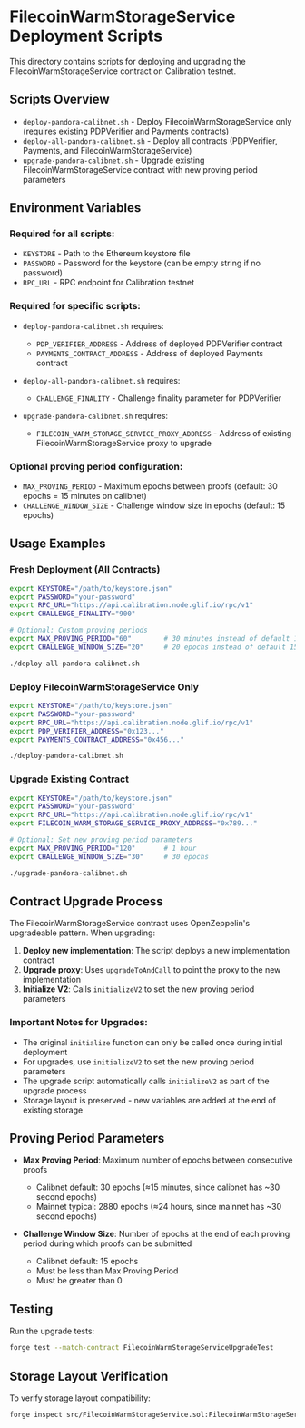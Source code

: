 # FilecoinWarmStorageService Deployment Scripts

This directory contains scripts for deploying and upgrading the FilecoinWarmStorageService contract on Calibration testnet.

## Scripts Overview

- `deploy-pandora-calibnet.sh` - Deploy FilecoinWarmStorageService only (requires existing PDPVerifier and Payments contracts)
- `deploy-all-pandora-calibnet.sh` - Deploy all contracts (PDPVerifier, Payments, and FilecoinWarmStorageService) 
- `upgrade-pandora-calibnet.sh` - Upgrade existing FilecoinWarmStorageService contract with new proving period parameters

## Environment Variables

### Required for all scripts:
- `KEYSTORE` - Path to the Ethereum keystore file
- `PASSWORD` - Password for the keystore (can be empty string if no password)
- `RPC_URL` - RPC endpoint for Calibration testnet

### Required for specific scripts:
- `deploy-pandora-calibnet.sh` requires:
  - `PDP_VERIFIER_ADDRESS` - Address of deployed PDPVerifier contract
  - `PAYMENTS_CONTRACT_ADDRESS` - Address of deployed Payments contract

- `deploy-all-pandora-calibnet.sh` requires:
  - `CHALLENGE_FINALITY` - Challenge finality parameter for PDPVerifier

- `upgrade-pandora-calibnet.sh` requires:
  - `FILECOIN_WARM_STORAGE_SERVICE_PROXY_ADDRESS` - Address of existing FilecoinWarmStorageService proxy to upgrade

### Optional proving period configuration:
- `MAX_PROVING_PERIOD` - Maximum epochs between proofs (default: 30 epochs = 15 minutes on calibnet)
- `CHALLENGE_WINDOW_SIZE` - Challenge window size in epochs (default: 15 epochs)

## Usage Examples

### Fresh Deployment (All Contracts)

```bash
export KEYSTORE="/path/to/keystore.json"
export PASSWORD="your-password"
export RPC_URL="https://api.calibration.node.glif.io/rpc/v1"
export CHALLENGE_FINALITY="900"

# Optional: Custom proving periods
export MAX_PROVING_PERIOD="60"        # 30 minutes instead of default 15 minutes
export CHALLENGE_WINDOW_SIZE="20"     # 20 epochs instead of default 15

./deploy-all-pandora-calibnet.sh
```

### Deploy FilecoinWarmStorageService Only

```bash
export KEYSTORE="/path/to/keystore.json"
export PASSWORD="your-password"  
export RPC_URL="https://api.calibration.node.glif.io/rpc/v1"
export PDP_VERIFIER_ADDRESS="0x123..."
export PAYMENTS_CONTRACT_ADDRESS="0x456..."

./deploy-pandora-calibnet.sh
```

### Upgrade Existing Contract

```bash
export KEYSTORE="/path/to/keystore.json"
export PASSWORD="your-password"
export RPC_URL="https://api.calibration.node.glif.io/rpc/v1"
export FILECOIN_WARM_STORAGE_SERVICE_PROXY_ADDRESS="0x789..."

# Optional: Set new proving period parameters
export MAX_PROVING_PERIOD="120"       # 1 hour
export CHALLENGE_WINDOW_SIZE="30"     # 30 epochs

./upgrade-pandora-calibnet.sh
```

## Contract Upgrade Process

The FilecoinWarmStorageService contract uses OpenZeppelin's upgradeable pattern. When upgrading:

1. **Deploy new implementation**: The script deploys a new implementation contract
2. **Upgrade proxy**: Uses `upgradeToAndCall` to point the proxy to the new implementation
3. **Initialize V2**: Calls `initializeV2` to set the new proving period parameters

### Important Notes for Upgrades:

- The original `initialize` function can only be called once during initial deployment
- For upgrades, use `initializeV2` to set the new proving period parameters
- The upgrade script automatically calls `initializeV2` as part of the upgrade process
- Storage layout is preserved - new variables are added at the end of existing storage

## Proving Period Parameters

- **Max Proving Period**: Maximum number of epochs between consecutive proofs
  - Calibnet default: 30 epochs (≈15 minutes, since calibnet has ~30 second epochs)
  - Mainnet typical: 2880 epochs (≈24 hours, since mainnet has ~30 second epochs)

- **Challenge Window Size**: Number of epochs at the end of each proving period during which proofs can be submitted
  - Calibnet default: 15 epochs  
  - Must be less than Max Proving Period
  - Must be greater than 0

## Testing

Run the upgrade tests:
```bash
forge test --match-contract FilecoinWarmStorageServiceUpgradeTest
```

## Storage Layout Verification

To verify storage layout compatibility:
```bash
forge inspect src/FilecoinWarmStorageService.sol:FilecoinWarmStorageService storageLayout
```
